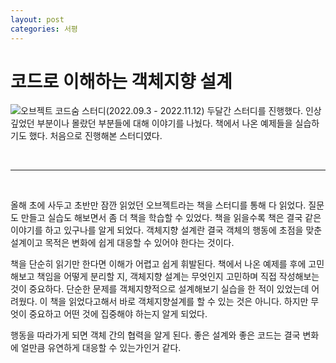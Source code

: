 ```yaml
---
layout: post
categories: 서평
---
```


# 코드로 이해하는 객체지향 설계 

![오브젝트](https://contents.kyobobook.co.kr/sih/fit-in/458x0/pdt/9791158391409.jpg)
코드숨 스터디(2022.09.3 - 2022.11.12) 두달간 스터디를 진행했다. 인상 깊었던 부분이나 몰랐던 부분들에 대해 이야기를 나눴다. 책에서 나온 예제들을 실습하기도 했다. 처음으로 진행해본 스터디였다. 

<br>

***

<br>


올해 초에 사두고 초반만 잠깐 읽었던 오브젝트라는 책을 스터디를 통해 다 읽었다. 질문도 만들고 실습도 해보면서 좀 더 책을 학습할 수 있었다. 책을 읽을수록 책은 결국 같은 이야기를 하고 있구나를 알게 되었다. 객체지향 설계란 결국 객체의 행동에 초점을 맞춘 설계이고 목적은 변화에 쉽게 대응할 수 있어야 한다는 것이다. 


책을 단순히 읽기만 한다면 이해가 어렵고 쉽게 휘발된다. 책에서 나온 예제를 후에 고민해보고 책임을 어떻게 분리할 지, 객체지향 설계는 무엇인지 고민하며  직접 작성해보는 것이 중요하다. 단순한 문제를 객체지향적으로 설계해보기 실습을 한 적이 있었는데 어려웠다. 이 책을 읽었다고해서 바로 객체지향설계를 할 수 있는 것은 아니다. 하지만 무엇이 중요하고 어떤 것에 집중해야 하는지 알게 되었다. 

행동을 따라가게 되면 객체 간의 협력을 알게 된다. 좋은 설계와 좋은 코드는 결국 변화에 얼만큼 유연하게 대응할 수 있는가인거 같다. 


